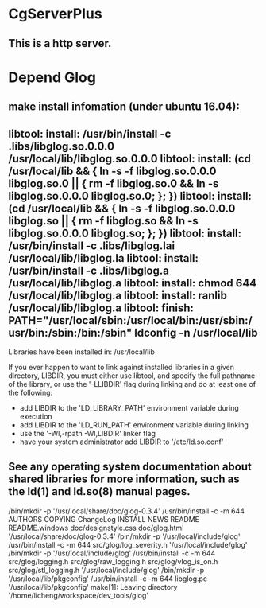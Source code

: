 # CgServerPlus
## This is a http server.

# Depend Glog
## make install infomation (under ubuntu 16.04):

libtool: install: /usr/bin/install -c .libs/libglog.so.0.0.0 /usr/local/lib/libglog.so.0.0.0
libtool: install: (cd /usr/local/lib && { ln -s -f libglog.so.0.0.0 libglog.so.0 || { rm -f libglog.so.0 && ln -s libglog.so.0.0.0 libglog.so.0; }; })
libtool: install: (cd /usr/local/lib && { ln -s -f libglog.so.0.0.0 libglog.so || { rm -f libglog.so && ln -s libglog.so.0.0.0 libglog.so; }; })
libtool: install: /usr/bin/install -c .libs/libglog.lai /usr/local/lib/libglog.la
libtool: install: /usr/bin/install -c .libs/libglog.a /usr/local/lib/libglog.a
libtool: install: chmod 644 /usr/local/lib/libglog.a
libtool: install: ranlib /usr/local/lib/libglog.a
libtool: finish: PATH="/usr/local/sbin:/usr/local/bin:/usr/sbin:/usr/bin:/sbin:/bin:/sbin" ldconfig -n /usr/local/lib
----------------------------------------------------------------------
Libraries have been installed in:
   /usr/local/lib

If you ever happen to want to link against installed libraries
in a given directory, LIBDIR, you must either use libtool, and
specify the full pathname of the library, or use the '-LLIBDIR'
flag during linking and do at least one of the following:
   - add LIBDIR to the 'LD_LIBRARY_PATH' environment variable
     during execution
   - add LIBDIR to the 'LD_RUN_PATH' environment variable
     during linking
   - use the '-Wl,-rpath -Wl,LIBDIR' linker flag
   - have your system administrator add LIBDIR to '/etc/ld.so.conf'

See any operating system documentation about shared libraries for
more information, such as the ld(1) and ld.so(8) manual pages.
----------------------------------------------------------------------
 /bin/mkdir -p '/usr/local/share/doc/glog-0.3.4'
 /usr/bin/install -c -m 644 AUTHORS COPYING ChangeLog INSTALL NEWS README README.windows doc/designstyle.css doc/glog.html '/usr/local/share/doc/glog-0.3.4'
 /bin/mkdir -p '/usr/local/include/glog'
 /usr/bin/install -c -m 644 src/glog/log_severity.h '/usr/local/include/glog'
 /bin/mkdir -p '/usr/local/include/glog'
 /usr/bin/install -c -m 644 src/glog/logging.h src/glog/raw_logging.h src/glog/vlog_is_on.h src/glog/stl_logging.h '/usr/local/include/glog'
 /bin/mkdir -p '/usr/local/lib/pkgconfig'
 /usr/bin/install -c -m 644 libglog.pc '/usr/local/lib/pkgconfig'
make[1]: Leaving directory '/home/licheng/workspace/dev_tools/glog'
